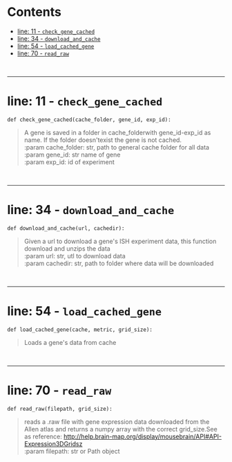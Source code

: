 



Contents
========

* [line: 11 - `check_gene_cached`](#line-11---check_gene_cached)
* [line: 34 - `download_and_cache`](#line-34---download_and_cache)
* [line: 54 - `load_cached_gene`](#line-54---load_cached_gene)
* [line: 70 - `read_raw`](#line-70---read_raw)


&nbsp;

--------
# line: 11 - `check_gene_cached`
  
```  
def check_gene_cached(cache_folder, gene_id, exp_id):
```
>A gene is saved in a folder in cache_folderwith gene_id-exp_id as name. If the folder doesn'texist the gene is not cached.  
:param cache_folder: str, path to general cache folder for all data  
:param gene_id: str name of gene  
:param exp_id: id of experiment 

&nbsp;

--------
# line: 34 - `download_and_cache`
  
```  
def download_and_cache(url, cachedir):
```
>Given a url to download a gene's ISH experiment data, this function download and unzips the data  
:param url: str, utl to download data  
:param cachedir: str, path to folder where data will be downloaded

&nbsp;

--------
# line: 54 - `load_cached_gene`
  
```  
def load_cached_gene(cache, metric, grid_size):
```
>Loads a gene's data from cache

&nbsp;

--------
# line: 70 - `read_raw`
  
```  
def read_raw(filepath, grid_size):
```
>reads a .raw file with gene expression data downloaded from the Allen atlas and returns a numpy array with the correct grid_size.See as reference:    http://help.brain-map.org/display/mousebrain/API#API-Expression3DGridsz  
:param filepath: str or Path object